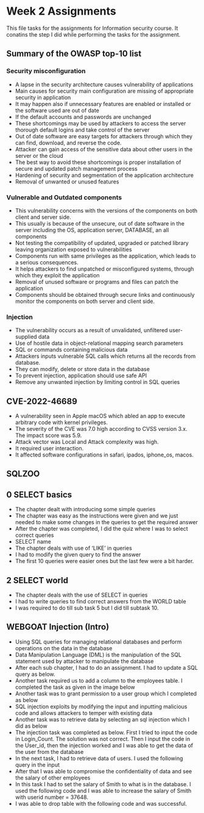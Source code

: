 # Week 2 Assignments
This file tasks for the assignments for Information security course. It conatins the step I did while performing the tasks for the assignment.

## Summary of the OWASP top-10 list
### Security misconfiguration
*	A lapse in the security architecture causes vulnerability of applications
*	Main causes for security main configuration are missing of appropriate security in application
*	It may happen also if unnecessary features are enabled or installed or the software used are out of date
*	If the default accounts and passwords are unchanged
*	These shortcomings may be used by attackers to access the server thorough default logins and take control of the server
*	Out of date software are easy targets for attackers through which they can find, download, and reverse the code.
*	Attacker can gain access of the sensitive data about other users in the server or the cloud
*	The best way to avoid these shortcomings is proper installation of secure and updated patch management process
*	Hardening of security and segmentation of the application architecture
*	Removal of unwanted or unused features

### Vulnerable and Outdated components
*	This vulnerability concerns with the versions of the components on both client and server side.
*	This usually is because of the unsecure, out of date software in the server including the OS, application server, DATABASE, an all components
*	Not testing the compatibility of updated, upgraded or patched library leaving organization exposed to vulnerabilities
*	Components run with same privileges as the application, which leads to a serious consequences.
*	It helps attackers to find unpatched or misconfigured systems, through which they exploit the application
*	Removal of unused software or programs and files can patch the application
*	Components should be obtained through secure links and continuously monitor the components on both server and client side.

### Injection
*	The vulnerability occurs as a result of unvalidated, unfiltered user-supplied data
*	Use of hostile data in object-relational mapping search parameters
*	SQL or commands containing malicious data
*	Attackers inputs vulnerable SQL calls which returns all the records from database.
*	They can modify, delete or store data in the database
*	To prevent injection, application should use safe API
*	Remove any unwanted injection by limiting control in SQL queries

## CVE-2022-46689
*	A vulnerability seen in Apple macOS which abled an app to execute arbitrary code with kernel privileges.
*	The severity of the CVE was 7.0 high according to CVSS version 3.x. The impact score was 5.9.
*	Attack vector was Local and Attack complexity was high.
*	It required user interaction.
*	It affected software configurations in safari, ipados, iphone_os, macos.

## SQLZOO
## 0 SELECT basics
*	The chapter dealt with introducing some simple queries
*	The chapter was easy as the instructions were given and we just needed to make some changes in the queries to get the required answer
*	After the chapter was completed, I did the quiz where I was to select correct queries
* SELECT name
*	The chapter deals with use of ‘LIKE’ in queries
*	I had to modify the given query to find the answer
*	The first 10 queries were easier ones but the last few were a bit harder.

## 2 SELECT world
*	The chapter deals with the use of SELECT in queries
*	I had to write queries to find correct answers from the WORLD table
*	I was required to do till sub task 5 but I did till subtask 10.

## WEBGOAT Injection (Intro)
*	Using SQL queries for managing relational databases and perform operations on the data in the database
*	Data Manipulation Language (DML) is the manipulation of the SQL statement used by attacker to manipulate the database
*	After each sub chapter, I had to do an assignment. I had to update a SQL query as below.
*	Another task required us to add a column to the employees table. I completed the task as given in the image below
*	Another task was to grant permission to a user group which I completed as below
*	SQL injection exploits by modifying the input and inputting malicious code and allows attackers to temper with existing data
*	Another task was to retrieve data by selecting an sql injection which I did as below
*	The injection task was completed as below. First I tried to input the code in Login_Count. The solution was not correct. Then I input the code in the User_id, then the injection worked and I was able to get the data of the user from the database
*	In the next task, I had to retrieve data of users. I used the following query in the input
* After that I was able to compromise the confidentiality of data and see the salary of other employees
* In this task I had to set the salary of Smith to what is in the database. I used the following code and I was able to increase the salary of Smith with userid number = 37648.
*	I was able to drop table with the following code and was successful.

